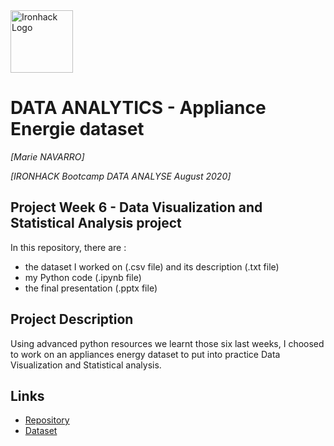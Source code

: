 <img src="https://bit.ly/2VnXWr2" alt="Ironhack Logo" width="100"/>

# DATA ANALYTICS - Appliance Energie dataset
*[Marie NAVARRO]*

*[IRONHACK Bootcamp DATA ANALYSE August 2020]*


## Project Week 6 - Data Visualization and Statistical Analysis project
In this repository, there are : 
- the dataset I worked on (.csv file) and its description (.txt file)
- my Python code (.ipynb file)
- the final presentation (.pptx file)


## Project Description
Using advanced python resources we learnt those six last weeks, I choosed to work on an appliances energy dataset to put into practice Data Visualization and Statistical analysis.


## Links
- [Repository](https://github.com/MarieNav/Statistical-Analysis_Appliances-Energy)
- [Dataset](https://archive.ics.uci.edu/ml/datasets/Appliances+energy+prediction)
